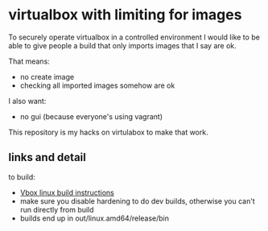 # virtualbox with limiting for images

To securely operate virtualbox in a controlled environment I would
like to be able to give people a build that only imports images that I
say are ok.

That means:

* no create image
* checking all imported images somehow are ok


I also want:

* no gui (because everyone's using vagrant)


This repository is my hacks on virtulabox to make that work.


## links and detail

to build:

* [Vbox linux build instructions](https://www.virtualbox.org/wiki/Linux%20build%20instructions)
* make sure you disable hardening to do dev builds, otherwise you can't run directly from build
* builds end up in out/linux.amd64/release/bin


